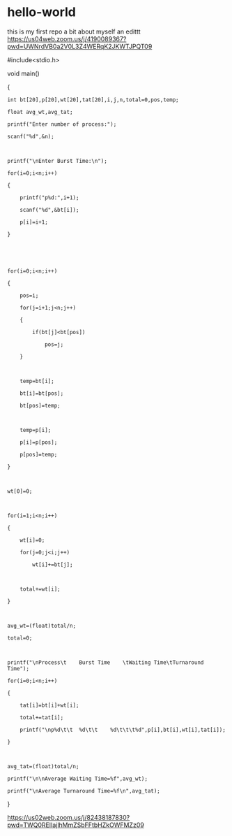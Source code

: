 # hello-world
this is my first repo
a bit about myself
an edittt
https://us04web.zoom.us/j/4190089367?pwd=UWNrdVB0a2V0L3Z4WERqK2JKWTJPQT09

#include<stdio.h>

 

void main()

{

    int bt[20],p[20],wt[20],tat[20],i,j,n,total=0,pos,temp;

    float avg_wt,avg_tat;

    printf("Enter number of process:");

    scanf("%d",&n);

 

    printf("\nEnter Burst Time:\n");

    for(i=0;i<n;i++)

    {

        printf("p%d:",i+1);

        scanf("%d",&bt[i]);

        p[i]=i+1;           

    }

 

    

    for(i=0;i<n;i++)

    {

        pos=i;

        for(j=i+1;j<n;j++)

        {

            if(bt[j]<bt[pos])

                pos=j;

        }

 

        temp=bt[i];

        bt[i]=bt[pos];

        bt[pos]=temp;

 

        temp=p[i];

        p[i]=p[pos];

        p[pos]=temp;

    }

 

    wt[0]=0;             

    

    for(i=1;i<n;i++)

    {

        wt[i]=0;

        for(j=0;j<i;j++)

            wt[i]+=bt[j];

 

        total+=wt[i];

    }

 

    avg_wt=(float)total/n;      

    total=0;

 

    printf("\nProcess\t    Burst Time    \tWaiting Time\tTurnaround Time");

    for(i=0;i<n;i++)

    {

        tat[i]=bt[i]+wt[i];     

        total+=tat[i];

        printf("\np%d\t\t  %d\t\t    %d\t\t\t%d",p[i],bt[i],wt[i],tat[i]);

    }

 

    avg_tat=(float)total/n;     

    printf("\n\nAverage Waiting Time=%f",avg_wt);

    printf("\nAverage Turnaround Time=%f\n",avg_tat);

}

https://us02web.zoom.us/j/82438187830?pwd=TWQ0RElIajlhMmZSbFFtbHZkOWFMZz09
